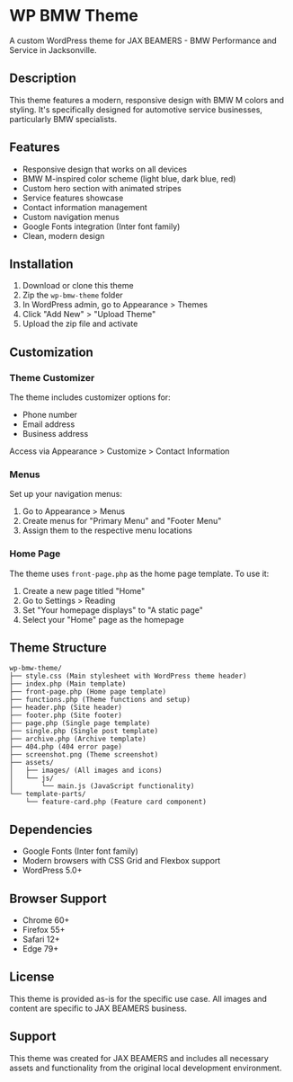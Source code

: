 # WP BMW Theme

A custom WordPress theme for JAX BEAMERS - BMW Performance and Service in Jacksonville.

## Description

This theme features a modern, responsive design with BMW M colors and styling. It's specifically designed for automotive service businesses, particularly BMW specialists.

## Features

- Responsive design that works on all devices
- BMW M-inspired color scheme (light blue, dark blue, red)
- Custom hero section with animated stripes
- Service features showcase
- Contact information management
- Custom navigation menus
- Google Fonts integration (Inter font family)
- Clean, modern design

## Installation

1. Download or clone this theme
2. Zip the `wp-bmw-theme` folder
3. In WordPress admin, go to Appearance > Themes
4. Click "Add New" > "Upload Theme"
5. Upload the zip file and activate

## Customization

### Theme Customizer

The theme includes customizer options for:
- Phone number
- Email address
- Business address

Access via Appearance > Customize > Contact Information

### Menus

Set up your navigation menus:
1. Go to Appearance > Menus
2. Create menus for "Primary Menu" and "Footer Menu"
3. Assign them to the respective menu locations

### Home Page

The theme uses `front-page.php` as the home page template. To use it:
1. Create a new page titled "Home" 
2. Go to Settings > Reading
3. Set "Your homepage displays" to "A static page"
4. Select your "Home" page as the homepage

## Theme Structure

```
wp-bmw-theme/
├── style.css (Main stylesheet with WordPress theme header)
├── index.php (Main template)
├── front-page.php (Home page template)
├── functions.php (Theme functions and setup)
├── header.php (Site header)
├── footer.php (Site footer)
├── page.php (Single page template)
├── single.php (Single post template)
├── archive.php (Archive template)
├── 404.php (404 error page)
├── screenshot.png (Theme screenshot)
├── assets/
│   ├── images/ (All images and icons)
│   └── js/
│       └── main.js (JavaScript functionality)
└── template-parts/
    └── feature-card.php (Feature card component)
```

## Dependencies

- Google Fonts (Inter font family)
- Modern browsers with CSS Grid and Flexbox support
- WordPress 5.0+

## Browser Support

- Chrome 60+
- Firefox 55+
- Safari 12+
- Edge 79+

## License

This theme is provided as-is for the specific use case. All images and content are specific to JAX BEAMERS business.

## Support

This theme was created for JAX BEAMERS and includes all necessary assets and functionality from the original local development environment.